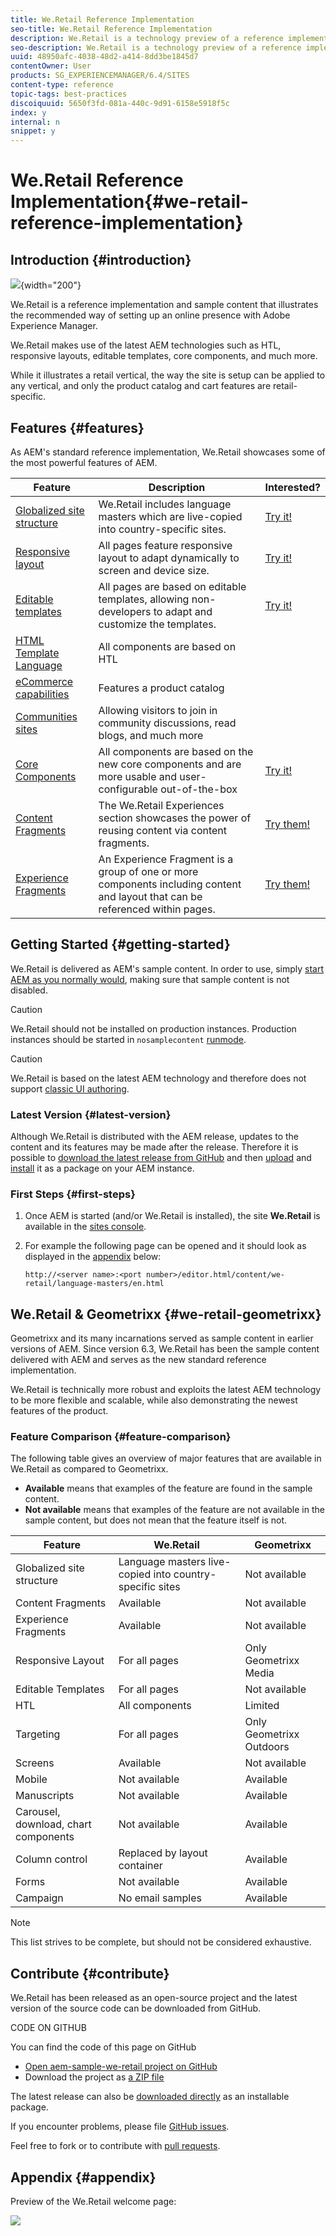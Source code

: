 ```yaml
---
title: We.Retail Reference Implementation
seo-title: We.Retail Reference Implementation
description: We.Retail is a technology preview of a reference implementation that illustrates the recommended way of setting up an online presence with AEM
seo-description: We.Retail is a technology preview of a reference implementation that illustrates the recommended way of setting up an online presence with AEM
uuid: 48950afc-4038-48d2-a414-8dd3be1845d7
contentOwner: User
products: SG_EXPERIENCEMANAGER/6.4/SITES
content-type: reference
topic-tags: best-practices
discoiquuid: 5650f3fd-081a-440c-9d91-6158e5918f5c
index: y
internal: n
snippet: y
---
```


# We.Retail Reference Implementation{#we-retail-reference-implementation}

## Introduction {#introduction}

![](/content/help/en/experience-manager/6-4/sites/developing/using/we-retail/_jcr_content/main-pars/image.img.jpg/screencapture-localhost-4502-editor-html-content-we-retail-us-en-html-2018-08-17-14_33_32.png){width="200"}

We.Retail is a reference implementation and sample content that illustrates the recommended way of setting up an online presence with Adobe Experience Manager.

We.Retail makes use of the latest AEM technologies such as HTL, responsive layouts, editable templates, core components, and much more.

While it illustrates a retail vertical, the way the site is setup can be applied to any vertical, and only the product catalog and cart features are retail-specific.

## Features {#features}

As AEM's standard reference implementation, We.Retail showcases some of the most powerful features of AEM.

| **Feature** |**Description** |**Interested?** |
|---|---|---|
| [Globalized site structure](../../../sites/administering/using/tc-bp.md) |We.Retail includes language masters which are live-copied into country-specific sites. | [Try it!](../../../sites/developing/using/we-retail-globalized-site-structure.md) |
| [Responsive layout](../../../sites/authoring/using/responsive-layout.md) |All pages feature responsive layout to adapt dynamically to screen and device size. | [Try it!](../../../sites/developing/using/we-retail-responsive-layout.md) |
| [Editable templates](../../../sites/developing/using/page-templates-editable.md) |All pages are based on editable templates, allowing non-developers to adapt and customize the templates. | [Try it!](../../../sites/developing/using/we-retail-editable-templates.md) |
| [HTML Template Language](/content/help/en/experience-manager/htl/user-guide) |All components are based on HTL |  |
| [eCommerce capabilities](../../../sites/developing/using/ecommerce.md) |Features a product catalog |  |
| [Communities sites](../../../communities/using/overview.md) |Allowing visitors to join in community discussions, read blogs, and much more |  |
| [Core Components](/content/help/en/experience-manager/core-components/user-guide) |All components are based on the new core components and are more usable and user-configurable out-of-the-box | [Try it!](../../../sites/developing/using/we-retail-core-components.md) |
| [Content Fragments](../../../assets/using/content-fragments.md) |The We.Retail Experiences section showcases the power of reusing content via content fragments. | [Try them!](../../../sites/developing/using/we-retail-content-fragments.md) |
| [Experience Fragments](../../../sites/authoring/using/experience-fragments.md) |An Experience Fragment is a group of one or more components including content and layout that can be referenced within pages. | [Try them!](../../../sites/developing/using/we-retail-experience-fragments.md) |

## Getting Started {#getting-started}

We.Retail is delivered as AEM's sample content. In order to use, simply [start AEM as you normally would](../../../sites/deploying/using/deploy.md#main-pars-title-0), making sure that sample content is not disabled.

>[!CAUTION]
>
>We.Retail should not be installed on production instances. Production instances should be started in `nosamplecontent` [runmode](../../../sites/deploying/using/configure-runmodes.md).

>[!CAUTION]
>
>We.Retail is based on the latest AEM technology and therefore does not support [classic UI authoring](/sites/classic-ui-authoring/user-guide).

### Latest Version {#latest-version}

Although We.Retail is distributed with the AEM release, updates to the content and its features may be made after the release. Therefore it is possible to [download the latest release from GitHub](https://github.com/Adobe-Marketing-Cloud/aem-sample-we-retail/releases) and then [upload](../../../sites/administering/using/package-manager.md#main-pars-title) and [install](../../../sites/administering/using/package-manager.md#main-pars-title-5) it as a package on your AEM instance.

### First Steps {#first-steps}

1. Once AEM is started (and/or We.Retail is installed), the site **We.Retail** is available in the [sites console](../../../sites/authoring/using/basic-handling.md#main-pars-title).
1. For example the following page can be opened and it should look as displayed in the [appendix](#appendix) below:

   `http://<server name>:<port number>/editor.html/content/we-retail/language-masters/en.html`

## We.Retail & Geometrixx {#we-retail-geometrixx}

Geometrixx and its many incarnations served as sample content in earlier versions of AEM. Since version 6.3, We.Retail has been the sample content delivered with AEM and serves as the new standard reference implementation.

We.Retail is technically more robust and exploits the latest AEM technology to be more flexible and scalable, while also demonstrating the newest features of the product.

### Feature Comparison {#feature-comparison}

The following table gives an overview of major features that are available in We.Retail as compared to Geometrixx.

* **Available** means that examples of the feature are found in the sample content.
* **Not available** means that examples of the feature are not available in the sample content, but does not mean that the feature itself is not.

| **Feature** |**We.Retail** |**Geometrixx** |
|---|---|---|
| Globalized site structure |Language masters live-copied into country-specific sites |Not available |
| Content Fragments |Available |Not available |
| Experience Fragments |Available |Not available |
| Responsive Layout |For all pages |Only Geometrixx Media |
| Editable Templates |For all pages |Not available |
| HTL |All components |Limited |
| Targeting |For all pages |Only Geometrixx Outdoors |
| Screens |Available |Not available |
| Mobile |Not available |Available |
| Manuscripts |Not available |Available |
| Carousel, download, chart components |Not available |Available |
| Column control |Replaced by layout container |Available |
| Forms |Not available |Available |
| Campaign |No email samples |Available |

>[!NOTE]
>
>This list strives to be complete, but should not be considered exhaustive.

## Contribute {#contribute}

We.Retail has been released as an open-source project and the latest version of the source code can be downloaded from GitHub.

CODE ON GITHUB

You can find the code of this page on GitHub

* [Open aem-sample-we-retail project on GitHub](https://github.com/Adobe-Marketing-Cloud/aem-sample-we-retail)
* Download the project as [a ZIP file](https://github.com/Adobe-Marketing-Cloud/aem-sample-we-retail/archive/master.zip)

The latest release can also be [downloaded directly](https://github.com/Adobe-Marketing-Cloud/aem-sample-we-retail/releases/latest) as an installable package.

If you encounter problems, please file [GitHub issues](https://github.com/Adobe-Marketing-Cloud/aem-sample-we-retail/issues).

Feel free to fork or to contribute with [pull requests](https://github.com/Adobe-Marketing-Cloud/aem-sample-we-retail/pulls).

## Appendix {#appendix}

Preview of the We.Retail welcome page:

![](assets/screencapture-localhost-4502-editor-html-content-we-retail-us-en-html-2018-08-17-14_33_32.png)

